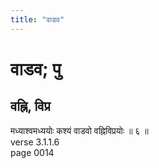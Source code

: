 ```yaml
---
title: "वाडव"
---
```


# वाडव; पु
## वह्नि, विप्र
मध्याश्वमध्ययोः कश्यं वाडवो वह्निविप्रयोः ॥ ६ ॥<br />verse 3.1.1.6<br />page 0014

